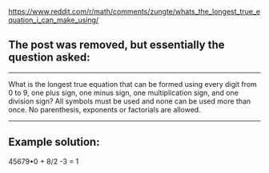https://www.reddit.com/r/math/comments/zungte/whats_the_longest_true_equation_i_can_make_using/

## The post was removed, but essentially the question asked:

---

What is the longest true equation that can be formed using every digit from 0 to 9, one plus sign, one minus sign, one multiplication sign, and one division sign? All symbols must be used and none can be used more than once. No parenthesis, exponents or factorials are allowed.

---

## Example solution:

45679•0 + 8/2 -3 = 1
